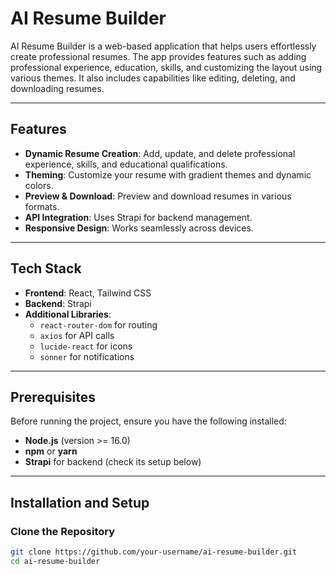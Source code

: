 # AI Resume Builder

AI Resume Builder is a web-based application that helps users effortlessly create professional resumes. The app provides features such as adding professional experience, education, skills, and customizing the layout using various themes. It also includes capabilities like editing, deleting, and downloading resumes.

---

## Features

- **Dynamic Resume Creation**: Add, update, and delete professional experience, skills, and educational qualifications.
- **Theming**: Customize your resume with gradient themes and dynamic colors.
- **Preview & Download**: Preview and download resumes in various formats.
- **API Integration**: Uses Strapi for backend management.
- **Responsive Design**: Works seamlessly across devices.

---

## Tech Stack

- **Frontend**: React, Tailwind CSS
- **Backend**: Strapi
- **Additional Libraries**:
  - `react-router-dom` for routing
  - `axios` for API calls
  - `lucide-react` for icons
  - `sonner` for notifications

---

## Prerequisites

Before running the project, ensure you have the following installed:

- **Node.js** (version >= 16.0)
- **npm** or **yarn**
- **Strapi** for backend (check its setup below)

---

## Installation and Setup

### Clone the Repository

```bash
git clone https://github.com/your-username/ai-resume-builder.git
cd ai-resume-builder
